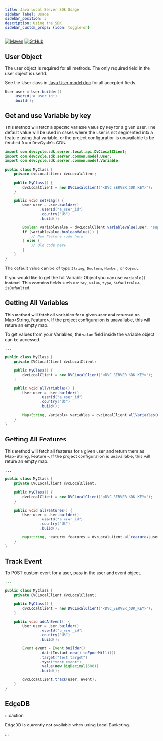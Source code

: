 ```yaml
---
title: Java Local Server SDK Usage
sidebar_label: Usage
sidebar_position: 3
description: Using the SDK
sidebar_custom_props: {icon: toggle-on}
---
```


[![Maven](https://badgen.net/maven/v/maven-central/com.devcycle/java-server-sdk)](https://search.maven.org/artifact/com.devcycle/java-server-sdk)
[![GitHub](https://img.shields.io/github/stars/devcyclehq/java-server-sdk.svg?style=social&label=Star&maxAge=2592000)](https://github.com/DevCycleHQ/java-server-sdk)


## User Object
The user object is required for all methods. The only required field in the user object is userId.

See the User class in [Java User model doc](https://github.com/DevCycleHQ/java-server-sdk/blob/main/docs/User.md) for all accepted fields.

```java
User user = User.builder()
    .userId("a_user_id")
    .build();
```

## Get and use Variable by key

This method will fetch a specific variable value by key for a given user. The default value will be used in cases where
the user is not segmented into a feature using that variable, or the project configuration is unavailable
to be fetched from DevCycle's CDN.

```java
import com.devcycle.sdk.server.local.api.DVCLocalClient;
import com.devcycle.sdk.server.common.model.User;
import com.devcycle.sdk.server.common.model.Variable;

public class MyClass {
    private DVCLocalClient dvcLocalClient;

    public MyClass() {
        dvcLocalClient = new DVCLocalClient("<DVC_SERVER_SDK_KEY>");
    }

    public void setFlag() {
        User user = User.builder()
                .userId("a_user_id")
                .country("US")
                .build();

        Boolean variableValue = dvcLocalClient.variableValue(user, "super_cool_feature", true);
        if (variableValue.booleanValue()) {
            // New Feature code here
        } else {
            // Old code here
        }
    }
}
```

The default value can be of type `String`, `Boolean`, `Number`, or `Object`.

If you would like to get the full Variable Object you can use `variable()` instead. This contains fields such as:
`key`, `value`, `type`, `defaultValue`, `isDefaulted`.

## Getting All Variables
This method will fetch all variables for a given user and returned as Map&lt;String, Feature&gt;. 
If the project configuration is unavailable, this will return an empty map.

To get values from your Variables, the `value` field inside the variable object can be accessed.

```java
...

public class MyClass {
    private DVCLocalClient dvcLocalClient;

    public MyClass() {
        dvcLocalClient = new DVCLocalClient("<DVC_SERVER_SDK_KEY>");
    }

    public void allVariables() {
        User user = User.builder()
                .userId("a_user_id")
                .country("US")
                .build();
        
        Map<String, Variable> variables = dvcLocalClient.allVariables(user);
    }
}
```

## Getting All Features
This method will fetch all features for a given user and return them as Map&lt;String, Feature&gt;. 
If the project configuration is unavailable, this will return an empty map.

```java
...

public class MyClass { 
    private DVCLocalClient dvcLocalClient;
    
    public MyClass() {
        dvcLocalClient = new DVCLocalClient("<DVC_SERVER_SDK_KEY>");
    }
    
    public void allFeatures() {
        User user = User.builder()
                .userId("a_user_id")
                .country("US")
                .build();

        Map<String, Feature> features = dvcLocalClient.allFeatures(user);
    }
}
```

## Track Event

To POST custom event for a user, pass in the user and event object.

```java
...

public class MyClass {
    private DVCLocalClient dvcLocalClient;

    public MyClass() {
        dvcLocalClient = new DVCLocalClient("<DVC_SERVER_SDK_KEY>");
    }

    public void addAnEvent() {
        User user = User.builder()
                .userId("a_user_id")
                .country("US")
                .build();

        Event event = Event.builder()
                .date(Instant.now().toEpochMilli())
                .target("test target")
                .type("test event")
                .value(new BigDecimal(600))
                .build();

        dvcLocalClient.track(user, event);
    }
}
```

## EdgeDB

:::caution

EdgeDB is currently not available when using Local Bucketing.

:::

